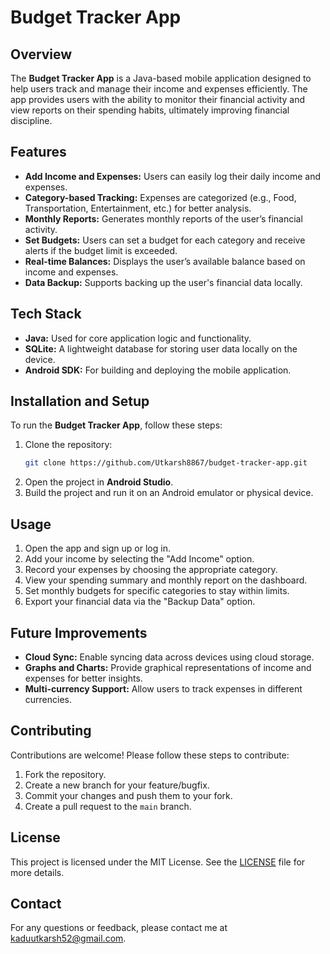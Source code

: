 # Budget Tracker App

## Overview
The **Budget Tracker App** is a Java-based mobile application designed to help users track and manage their income and expenses efficiently. The app provides users with the ability to monitor their financial activity and view reports on their spending habits, ultimately improving financial discipline.

## Features
- **Add Income and Expenses:** Users can easily log their daily income and expenses.
- **Category-based Tracking:** Expenses are categorized (e.g., Food, Transportation, Entertainment, etc.) for better analysis.
- **Monthly Reports:** Generates monthly reports of the user’s financial activity.
- **Set Budgets:** Users can set a budget for each category and receive alerts if the budget limit is exceeded.
- **Real-time Balances:** Displays the user’s available balance based on income and expenses.
- **Data Backup:** Supports backing up the user's financial data locally.

## Tech Stack
- **Java:** Used for core application logic and functionality.
- **SQLite:** A lightweight database for storing user data locally on the device.
- **Android SDK:** For building and deploying the mobile application.
  
## Installation and Setup
To run the **Budget Tracker App**, follow these steps:
1. Clone the repository:
    ```bash
    git clone https://github.com/Utkarsh8867/budget-tracker-app.git
    ```
2. Open the project in **Android Studio**.
3. Build the project and run it on an Android emulator or physical device.

## Usage
1. Open the app and sign up or log in.
2. Add your income by selecting the "Add Income" option.
3. Record your expenses by choosing the appropriate category.
4. View your spending summary and monthly report on the dashboard.
5. Set monthly budgets for specific categories to stay within limits.
6. Export your financial data via the "Backup Data" option.

## Future Improvements
- **Cloud Sync:** Enable syncing data across devices using cloud storage.
- **Graphs and Charts:** Provide graphical representations of income and expenses for better insights.
- **Multi-currency Support:** Allow users to track expenses in different currencies.

## Contributing
Contributions are welcome! Please follow these steps to contribute:
1. Fork the repository.
2. Create a new branch for your feature/bugfix.
3. Commit your changes and push them to your fork.
4. Create a pull request to the `main` branch.

## License
This project is licensed under the MIT License. See the [LICENSE](LICENSE) file for more details.

## Contact
For any questions or feedback, please contact me at [kaduutkarsh52@gmail.com](mailto:kaduutkarsh52@gmail.com).
